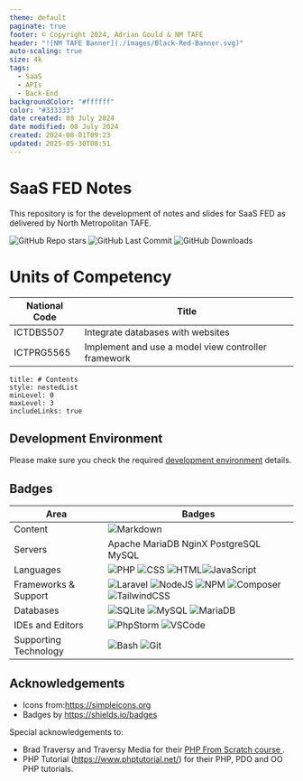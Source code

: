 ```yaml
---
theme: default
paginate: true
footer: © Copyright 2024, Adrian Gould & NM TAFE
header: "![NM TAFE Banner](./images/Black-Red-Banner.svg)"
auto-scaling: true
size: 4k
tags:
  - SaaS
  - APIs
  - Back-End
backgroundColor: "#ffffff"
color: "#333333"
date created: 08 July 2024
date modified: 08 July 2024
created: 2024-08-01T09:23
updated: 2025-05-30T08:51
---
```


# SaaS FED Notes

This repository is for the development of notes and slides for SaaS FED as delivered by North Metropolitan TAFE.

![GitHub Repo stars](https://img.shields.io/github/stars/AdyGCode/SaaS-FED-Notes?style=for-the-badge) ![GitHub Last Commit](https://img.shields.io/github/last-commit/AdyGCode/SaaS-FED-Notes?style=for-the-badge) ![GitHub Downloads](https://img.shields.io/github/downloads/AdyGCode/SaaS-FED-Notes/total?style=for-the-badge)

# Units of Competency

| National Code | Title                                               |
| ------------- | --------------------------------------------------- |
| ICTDBS507     | Integrate databases with websites                   |
| ICTPRG5565    | Implement and use a model view controller framework |



```table-of-contents
title: # Contents
style: nestedList
minLevel: 0
maxLevel: 3
includeLinks: true
```

## Development Environment

Please make sure you check the required [development environment](../session-01/S01-Development-Environments.md) details.


## Badges

| Area                  | Badges                                                                                                                                                                                                                                                                                                                                                                                                                                                                                                                                                |
| --------------------- | ----------------------------------------------------------------------------------------------------------------------------------------------------------------------------------------------------------------------------------------------------------------------------------------------------------------------------------------------------------------------------------------------------------------------------------------------------------------------------------------------------------------------------------------------------- |
| Content               | ![Markdown](https://img.shields.io/badge/markdown-000000.svg?style=for-the-badge&logo=markdown&logoColor=white)                                                                                                                                                                                                                                                                                                                                                                                                                                       |
| Servers | Apache MariaDB NginX PostgreSQL MySQL |
| Languages             | ![PHP](https://img.shields.io/badge/php-000000?style=for-the-badge&logo=php&logoColor=777BB4) ![CSS](https://img.shields.io/badge/css3-000000?style=for-the-badge&logo=css3&logoColor=1572B6) ![HTML](https://img.shields.io/badge/html5-000000?style=for-the-badge&logo=html5&logoColor=E34F26)![JavaScript](https://img.shields.io/badge/javascript-000000?style=for-the-badge&logo=javascript&logoColor=F7DF1E)                                                                                                                                    |
| Frameworks & Support  | ![Laravel](https://img.shields.io/badge/laravel-FF2D20?style=for-the-badge&logo=laravel&logoColor=ffffff) ![NodeJS](https://img.shields.io/badge/node.js-5FA04E?style=for-the-badge&logo=nodedotjs&logoColor=ffffff) ![NPM](https://img.shields.io/badge/npm-CB3837?style=for-the-badge&logo=npm&logoColor=ffffff) ![Composer](https://img.shields.io/badge/composer-3670A0?style=for-the-badge&logo=composer&logoColor=ffffff) ![TailwindCSS](https://img.shields.io/badge/tailwindcss-06B6D4?style=for-the-badge&logo=tailwindcss&logoColor=ffffff) |
| Databases             | ![SQLite](https://img.shields.io/badge/SQLite-003B57?style=for-the-badge&logo=sqlite&logoColor=ffffff) ![MySQL](https://img.shields.io/badge/MySQL-4479A1?style=for-the-badge&logo=mysql&logoColor=ffffff) ![MariaDB](https://img.shields.io/badge/mariadb-003545?style=for-the-badge&logo=mariadb&logoColor=ffffff)                                                                                                                                                                                                                                  |
| IDEs and Editors      | ![PhpStorm](https://img.shields.io/badge/phpstorm-000000?style=for-the-badge&logo=phpstorm&logoColor=ffffff) ![VSCode](https://img.shields.io/badge/vscode-000000?style=for-the-badge&logo=vscode&logoColor=ffffff)<br>                                                                                                                                                                                                                                                                                                                               |
| Supporting Technology | ![Bash](https://img.shields.io/badge/bash-4EAA25?style=for-the-badge&logo=gnubash&logoColor=ffffff) ![Git](https://img.shields.io/badge/git-F05032?style=for-the-badge&logo=git&logoColor=ffffff)                                                                                                                                                                                                                                                                                                                                                     |


## Acknowledgements

- Icons from:https://simpleicons.org
- Badges by https://shields.io/badges

Special acknowledgements to:

- Brad Traversy and Traversy Media for their [PHP From Scratch course ](https://www.traversymedia.com/products/php-from-scratch-beginner-to-advanced).
- PHP Tutorial (https://www.phptutorial.net/) for their PHP, PDO and OO PHP tutorials.
